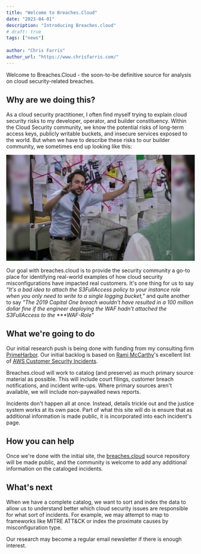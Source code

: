 ```yaml
---
title: "Welcome to Breaches.Cloud"
date: "2023-04-01"
description: "Introducing Breaches.cloud"
# draft: true
tags: ["news"]

author: "Chris Farris"
author_url: "https://www.chrisfarris.com/"
---
```


Welcome to Breaches.Cloud - the soon-to-be definitive source for analysis on cloud security-related breaches.

## Why are we doing this?

As a cloud security practitioner, I often find myself trying to explain cloud security risks to my developer, operator, and builder constituency. Within the Cloud Security community, we know the potential risks of long-term access keys, publicly writable buckets, and insecure services exposed to the world. <!--more--> But when we have to describe these risks to our builder community, we sometimes end up looking like this:

![Pepe Silvia meme from Its Always Sunny In Philadelphia](pepe.jpg)

Our goal with breaches.cloud is to provide the security community a go-to place for identifying real-world examples of how cloud security misconfigurations have impacted real customers. It's one thing for us to say *"It's a bad idea to attach the S3FullAccess policy to your instance role when you only need to write to a single logging bucket,"* and quite another to say *"The 2019 Capital One breach wouldn't have resulted in a 100 million dollar fine if the engineer deploying the WAF hadn't attached the S3FullAccess to the \*\*\*WAF-Role"*

## What we're going to do
Our initial research push is being done with funding from my consulting firm [PrimeHarbor](https://www.primeharbor.com/). Our initial backlog is based on [Rami McCarthy](https://ramimac.me/)'s excellent list of [AWS Customer Security Incidents](https://github.com/ramimac/aws-customer-security-incidents).

Breaches.cloud will work to catalog (and preserve) as much primary source material as possible. This will include court filings, customer breach notifications, and incident write-ups. Where primary sources aren't available, we will include non-paywalled news reports.

Incidents don't happen all at once. Instead, details trickle out and the justice system works at its own pace. Part of what this site will do is ensure that as additional information is made public, it is incorporated into each incident's page.

## How you can help

Once we're done with the initial site, the [breaches.cloud](https://github.com/jchrisfarris/breaches.cloud) source repository will be made public, and the community is welcome to add any additional information on the cataloged incidents.

## What's next

When we have a complete catalog, we want to sort and index the data to allow us to understand better which cloud security issues are responsible for what sort of incidents. For example, we may attempt to map to frameworks like MITRE ATT&CK or index the proximate causes by misconfiguration type.

Our research may become a regular email newsletter if there is enough interest.

